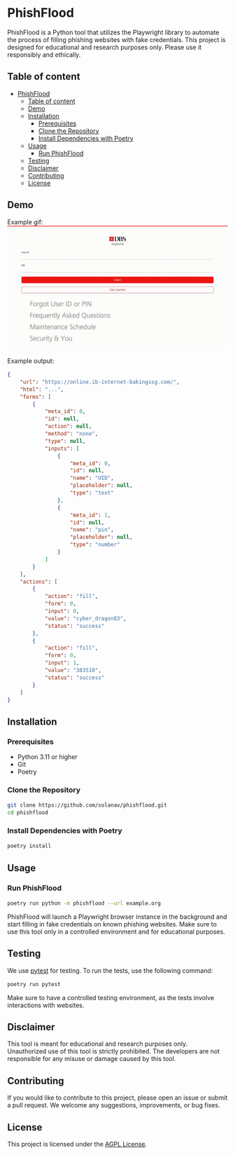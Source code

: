 # PhishFlood

PhishFlood is a Python tool that utilizes the Playwright library to automate the process of filling phishing websites with fake credentials. This project is designed for educational and research purposes only. Please use it responsibly and ethically.

## Table of content
- [PhishFlood](#phishflood)
  - [Table of content](#table-of-content)
  - [Demo](#demo)
  - [Installation](#installation)
    - [Prerequisites](#prerequisites)
    - [Clone the Repository](#clone-the-repository)
    - [Install Dependencies with Poetry](#install-dependencies-with-poetry)
  - [Usage](#usage)
    - [Run PhishFlood](#run-phishflood)
  - [Testing](#testing)
  - [Disclaimer](#disclaimer)
  - [Contributing](#contributing)
  - [License](#license)

## Demo

Example gif:
![](./output.gif)

Example output:
```json
{
    "url": "https://online.ib-internet-bakingssg.com/",
    "html": "...",
    "forms": [
        {
            "meta_id": 0,
            "id": null,
            "action": null,
            "method": "none",
            "type": null,
            "inputs": [
                {
                    "meta_id": 0,
                    "id": null,
                    "name": "UID",
                    "placeholder": null,
                    "type": "text"
                },
                {
                    "meta_id": 1,
                    "id": null,
                    "name": "pin",
                    "placeholder": null,
                    "type": "number"
                }
            ]
        }
    ],
    "actions": [
        {
            "action": "fill",
            "form": 0,
            "input": 0,
            "value": "cyber_dragon83",
            "status": "success"
        },
        {
            "action": "fill",
            "form": 0,
            "input": 1,
            "value": "383510",
            "status": "success"
        }
    ]
}
```


## Installation

### Prerequisites

- Python 3.11 or higher
- Git
- Poetry

### Clone the Repository

```bash
git clone https://github.com/solanav/phishflood.git
cd phishflood
```

### Install Dependencies with Poetry

```bash
poetry install
```

## Usage

### Run PhishFlood

```bash
poetry run python -m phishflood --url example.org
```

PhishFlood will launch a Playwright browser instance in the background and start filling in fake credentials on known phishing websites. Make sure to use this tool only in a controlled environment and for educational purposes.

## Testing

We use [pytest](https://docs.pytest.org/en/stable/) for testing. To run the tests, use the following command:

```bash
poetry run pytest
```

Make sure to have a controlled testing environment, as the tests involve interactions with websites.

## Disclaimer

This tool is meant for educational and research purposes only. Unauthorized use of this tool is strictly prohibited. The developers are not responsible for any misuse or damage caused by this tool.

## Contributing

If you would like to contribute to this project, please open an issue or submit a pull request. We welcome any suggestions, improvements, or bug fixes.

## License

This project is licensed under the [AGPL License](LICENSE).
